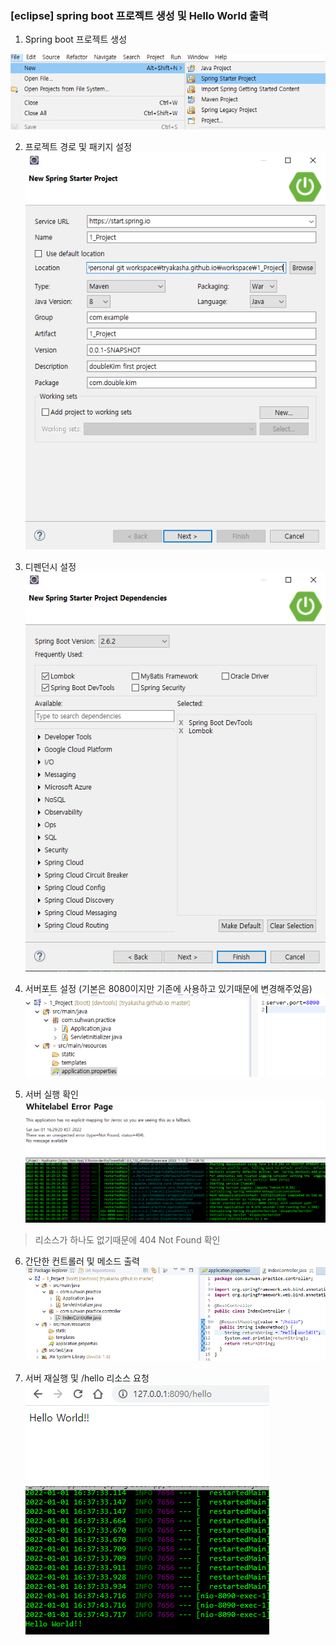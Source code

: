 ### [eclipse] spring boot 프로젝트 생성 및 Hello World 출력

1. Spring boot 프로젝트 생성
<img src="..\image\2022-01-01\1_NewProject.png"/>

2. 프로젝트 경로 및 패키지 설정
![2_NewSpringStarterProject](..\image\2022-01-01\2_NewSpringStarterProject.PNG)

3. 디펜던시 설정
![3_Dependencies](..\image\2022-01-01\3_Dependencies.PNG)

4. 서버포트 설정 (기본은 8080이지만 기존에 사용하고 있기때문에 변경해주었음)
![4_ServerPortSet](..\image\2022-01-01\4_ServerPortSet.PNG)

5. 서버 실행 확인
![5_StartedServer](..\image\2022-01-01\5_StartedServer.PNG)
> 리소스가 하나도 없기때문에 404 Not Found 확인

6. 간단한 컨트롤러 및 메소드 출력
![6_ControllerAndIndexMethod](..\image\2022-01-01\6_ControllerAndIndexMethod.PNG)

7. 서버 재실행 및 /hello 리소스 요청
![7_HellowWorld](..\image\2022-01-01\7_HellowWorld.PNG)
